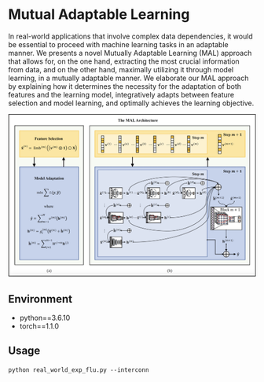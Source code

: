 # Mutual Adaptable Learning
In real-world applications that involve complex data dependencies, it would be essential to proceed with machine learning tasks in an adaptable manner. We presents a novel Mutually Adaptable Learning (MAL) approach that allows for, on the one hand, extracting the most crucial information from data, and on the other hand, maximally utilizing it through model learning, in a mutually adaptable manner. We elaborate our MAL approach by explaining how it determines the necessity for the adaptation of both features and the learning model, integratively adapts between feature selection and model learning, and optimally achieves the learning objective.

![MAL](MAL.png)



## Environment
- python==3.6.10
- torch==1.1.0

## Usage
```
python real_world_exp_flu.py --interconn 
``````